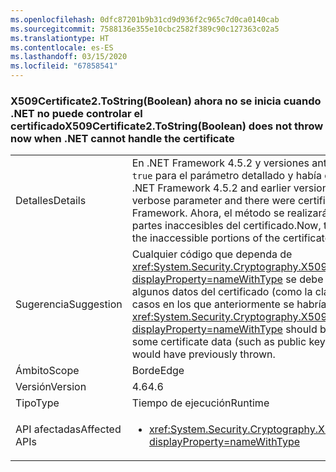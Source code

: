 ```yaml
---
ms.openlocfilehash: 0dfc87201b9b31cd9d936f2c965c7d0ca0140cab
ms.sourcegitcommit: 7588136e355e10cbc2582f389c90c127363c02a5
ms.translationtype: HT
ms.contentlocale: es-ES
ms.lasthandoff: 03/15/2020
ms.locfileid: "67858541"
---
```

### <a name="x509certificate2tostringboolean-does-not-throw-now-when-net-cannot-handle-the-certificate"></a><span data-ttu-id="47267-101">X509Certificate2.ToString(Boolean) ahora no se inicia cuando .NET no puede controlar el certificado</span><span class="sxs-lookup"><span data-stu-id="47267-101">X509Certificate2.ToString(Boolean) does not throw now when .NET cannot handle the certificate</span></span>

|   |   |
|---|---|
|<span data-ttu-id="47267-102">Detalles</span><span class="sxs-lookup"><span data-stu-id="47267-102">Details</span></span>|<span data-ttu-id="47267-103">En .NET Framework 4.5.2 y versiones anteriores, este método iniciaba una excepción si se pasaba <code>true</code> para el parámetro detallado y había certificados instalados no admitidos por .NET Framework.</span><span class="sxs-lookup"><span data-stu-id="47267-103">In .NET Framework 4.5.2 and earlier versions, this method would throw if <code>true</code> was passed for the verbose parameter and there were certificates installed that weren't supported by the .NET Framework.</span></span> <span data-ttu-id="47267-104">Ahora, el método se realizará correctamente y devolverá una cadena válida que omite las partes inaccesibles del certificado.</span><span class="sxs-lookup"><span data-stu-id="47267-104">Now, the method will succeed and return a valid string that omits the inaccessible portions of the certificate.</span></span>|
|<span data-ttu-id="47267-105">Sugerencia</span><span class="sxs-lookup"><span data-stu-id="47267-105">Suggestion</span></span>|<span data-ttu-id="47267-106">Cualquier código que dependa de <xref:System.Security.Cryptography.X509Certificates.X509Certificate2.ToString(System.Boolean)?displayProperty=nameWithType> se debe actualizar para esperar que la cadena devuelta pueda excluir algunos datos del certificado (como la clave pública, la clave privada y las extensiones) en algunos casos en los que anteriormente se habría iniciado la API.</span><span class="sxs-lookup"><span data-stu-id="47267-106">Any code depending on <xref:System.Security.Cryptography.X509Certificates.X509Certificate2.ToString(System.Boolean)?displayProperty=nameWithType> should be updated to expect that the returned string may exclude some certificate data (such as public key, private key, and extensions) in some cases in which the API would have previously thrown.</span></span>|
|<span data-ttu-id="47267-107">Ámbito</span><span class="sxs-lookup"><span data-stu-id="47267-107">Scope</span></span>|<span data-ttu-id="47267-108">Borde</span><span class="sxs-lookup"><span data-stu-id="47267-108">Edge</span></span>|
|<span data-ttu-id="47267-109">Versión</span><span class="sxs-lookup"><span data-stu-id="47267-109">Version</span></span>|<span data-ttu-id="47267-110">4.6</span><span class="sxs-lookup"><span data-stu-id="47267-110">4.6</span></span>|
|<span data-ttu-id="47267-111">Tipo</span><span class="sxs-lookup"><span data-stu-id="47267-111">Type</span></span>|<span data-ttu-id="47267-112">Tiempo de ejecución</span><span class="sxs-lookup"><span data-stu-id="47267-112">Runtime</span></span>|
|<span data-ttu-id="47267-113">API afectadas</span><span class="sxs-lookup"><span data-stu-id="47267-113">Affected APIs</span></span>|<ul><li><xref:System.Security.Cryptography.X509Certificates.X509Certificate2.ToString(System.Boolean)?displayProperty=nameWithType></li></ul>|
